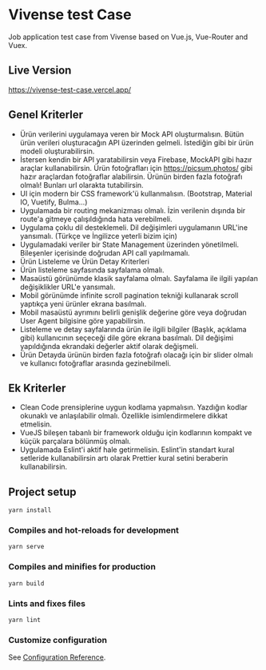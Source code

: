 # Vivense test Case
Job application test case from Vivense based on Vue.js, Vue-Router and Vuex.

## Live Version
https://vivense-test-case.vercel.app/

## Genel Kriterler
- Ürün verilerini uygulamaya veren bir Mock API oluşturmalısın. Bütün ürün verileri oluşturacağın API üzerinden gelmeli. İstediğin gibi bir ürün modeli oluşturabilirsin.
- İstersen kendin bir API yaratabilirsin veya Firebase, MockAPI gibi hazır araçlar kullanabilirsin.
  Ürün fotoğrafları için https://picsum.photos/ gibi hazır araçlardan fotoğraflar alabilirsin. Ürünün birden fazla fotoğrafı olmalı! Bunları url olarakta tutabilirsin.
- UI için modern bir CSS framework'ü kullanmalısın. (Bootstrap, Material IO, Vuetify, Bulma...)
- Uygulamada bir routing mekanizması olmalı. İzin verilenin dışında bir route'a gitmeye çalışıldığında hata verebilmeli.
- Uygulama çoklu dil desteklemeli. Dil değişimleri uygulamanın URL'ine yansımalı. (Türkçe ve İngilizce yeterli bizim için)
- Uygulamadaki veriler bir State Management üzerinden yönetilmeli. Bileşenler içerisinde doğrudan API call yapılmamalı.
- Ürün Listeleme ve Ürün Detay Kriterleri
- Ürün listeleme sayfasında sayfalama olmalı.
- Masaüstü görünümde klasik sayfalama olmalı. Sayfalama ile ilgili yapılan değişiklikler URL'e yansımalı.
- Mobil görünümde infinite scroll pagination tekniği kullanarak scroll yaptıkça yeni ürünler ekrana basılmalı.
- Mobil masaüstü ayrımını belirli genişlik değerine göre veya doğrudan User Agent bilgisine göre yapabilirsin.
- Listeleme ve detay sayfalarında ürün ile ilgili bilgiler (Başlık, açıklama gibi) kullanıcının seçeceği dile göre ekrana basılmalı. Dil değişimi yapıldığında ekrandaki değerler aktif olarak değişmeli.
- Ürün Detayda ürünün birden fazla fotoğrafı olacağı için bir slider olmalı ve kullanıcı fotoğraflar arasında gezinebilmeli.

## Ek Kriterler
- Clean Code prensiplerine uygun kodlama yapmalısın. Yazdığın kodlar okunaklı ve anlaşılabilir olmalı. Özellikle isimlendirmelere dikkat etmelisin.
- VueJS bileşen tabanlı bir framework olduğu için kodlarının kompakt ve küçük parçalara bölünmüş olmalı.
- Uygulamada Eslint'i aktif hale getirmelisin. Eslint'in standart kural setleride kullanabilirsin artı olarak Prettier kural setini beraberin kullanabilirsin.


## Project setup
```
yarn install
```

### Compiles and hot-reloads for development
```
yarn serve
```

### Compiles and minifies for production
```
yarn build
```

### Lints and fixes files
```
yarn lint
```

### Customize configuration
See [Configuration Reference](https://cli.vuejs.org/config/).
